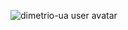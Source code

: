 ![dimetrio-ua user avatar](https://drive.google.com/uc?export=view&id=1r0brklXMvOmBj9-oAuJ_oQj9sjLrn0Lh)
